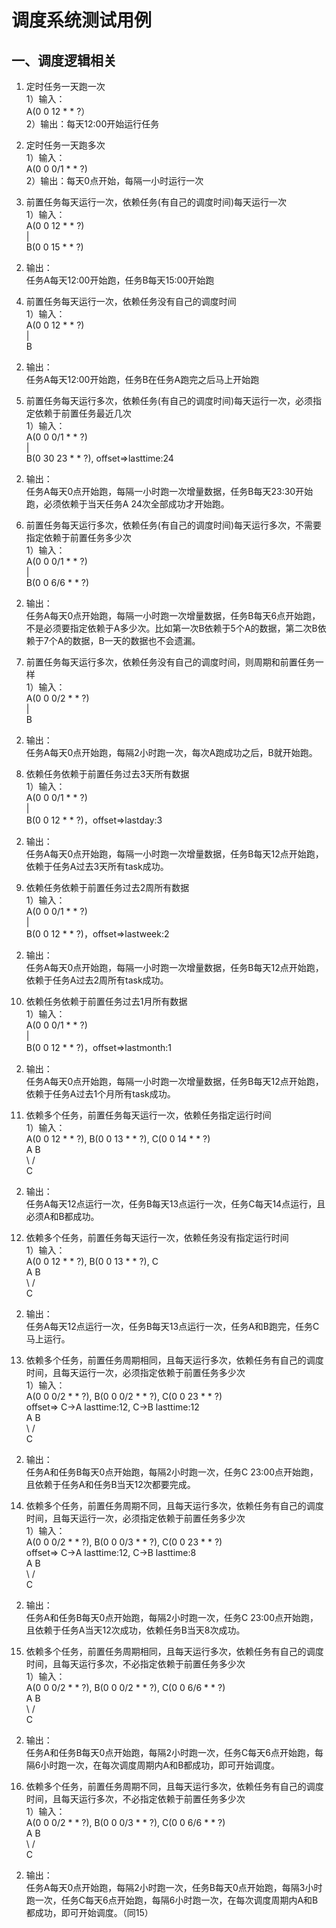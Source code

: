 # 调度系统测试用例

## 一、调度逻辑相关

1. 定时任务一天跑一次    
1）输入：  
    A(0 0 12 * * ?）  
2）输出：每天12:00开始运行任务

2. 定时任务一天跑多次  
1）输入：  
    A(0 0 0/1 * * ?)  
2）输出：每天0点开始，每隔一小时运行一次

3. 前置任务每天运行一次，依赖任务(有自己的调度时间)每天运行一次  
1）输入：  
   A(0 0 12 * * ?)  
   |   
   B(0 0 15 * * ?)  
2) 输出：  
   任务A每天12:00开始跑，任务B每天15:00开始跑
   
4. 前置任务每天运行一次，依赖任务没有自己的调度时间   
1）输入：  
   A(0 0 12 * * ?)  
   |   
   B  
2) 输出：  
   任务A每天12:00开始跑，任务B在任务A跑完之后马上开始跑
   
5. 前置任务每天运行多次，依赖任务(有自己的调度时间)每天运行一次，必须指定依赖于前置任务最近几次  
1）输入：  
   A(0 0 0/1 * * ?)  
   |   
   B(0 30 23 * * ?), offset=>lasttime:24   
2) 输出：  
   任务A每天0点开始跑，每隔一小时跑一次增量数据，任务B每天23:30开始跑，必须依赖于当天任务A 24次全部成功才开始跑。
   
6. 前置任务每天运行多次，依赖任务(有自己的调度时间)每天运行多次，不需要指定依赖于前置任务多少次  
1）输入：  
   A(0 0 0/1 * * ?)  
   |  
   B(0 0 6/6 * * ?)   
2) 输出：  
   任务A每天0点开始跑，每隔一小时跑一次增量数据，任务B每天6点开始跑，不是必须要指定依赖于A多少次。比如第一次B依赖于5个A的数据，第二次B依赖于7个A的数据，B一天的数据也不会遗漏。
   
7. 前置任务每天运行多次，依赖任务没有自己的调度时间，则周期和前置任务一样  
1）输入：  
   A(0 0 0/2 * * ?)  
   |  
   B   
2) 输出：  
   任务A每天0点开始跑，每隔2小时跑一次，每次A跑成功之后，B就开始跑。
   
8. 依赖任务依赖于前置任务过去3天所有数据  
1）输入：  
   A(0 0 0/1 * * ?)   
   |  
   B(0 0 12 * * ?)，offset=>lastday:3   
2) 输出：  
   任务A每天0点开始跑，每隔一小时跑一次增量数据，任务B每天12点开始跑，依赖于任务A过去3天所有task成功。
   
9. 依赖任务依赖于前置任务过去2周所有数据  
1）输入：  
   A(0 0 0/1 * * ?)  
   |  
   B(0 0 12 * * ?)，offset=>lastweek:2    
2) 输出：  
   任务A每天0点开始跑，每隔一小时跑一次增量数据，任务B每天12点开始跑，依赖于任务A过去2周所有task成功。
   
10. 依赖任务依赖于前置任务过去1月所有数据  
1）输入：  
   A(0 0 0/1 * * ?)  
   |     
   B(0 0 12 * * ?)，offset=>lastmonth:1  
2) 输出：  
   任务A每天0点开始跑，每隔一小时跑一次增量数据，任务B每天12点开始跑，依赖于任务A过去1个月所有task成功。
  
  
11. 依赖多个任务，前置任务每天运行一次，依赖任务指定运行时间  
1）输入：  
 A(0 0 12 * * ?), B(0 0 13 * * ?), C(0 0 14 * * ?)   
  A   B  
   \ /  
    C  
2) 输出：  
   任务A每天12点运行一次，任务B每天13点运行一次，任务C每天14点运行，且必须A和B都成功。
   
12. 依赖多个任务，前置任务每天运行一次，依赖任务没有指定运行时间    
1）输入：  
 A(0 0 12 * * ?), B(0 0 13 * * ?), C    
  A   B  
   \ /  
    C  
2) 输出：  
   任务A每天12点运行一次，任务B每天13点运行一次，任务A和B跑完，任务C马上运行。
   
   
13. 依赖多个任务，前置任务周期相同，且每天运行多次，依赖任务有自己的调度时间，且每天运行一次，必须指定依赖于前置任务多少次   
1）输入：  
 A(0 0 0/2 * * ?), B(0 0 0/2 * * ?), C(0 0 23 * * ?)  
 offset=> C->A lasttime:12, C->B lasttime:12    
  A   B  
   \ /  
    C  
2) 输出：  
   任务A和任务B每天0点开始跑，每隔2小时跑一次，任务C 23:00点开始跑，且依赖于任务A和任务B当天12次都要完成。
   
14. 依赖多个任务，前置任务周期不同，且每天运行多次，依赖任务有自己的调度时间，且每天运行一次，必须指定依赖于前置任务多少次   
1）输入：  
 A(0 0 0/2 * * ?), B(0 0 0/3 * * ?), C(0 0 23 * * ?)  
 offset=> C->A lasttime:12, C->B lasttime:8    
  A   B  
   \ /  
    C  
2) 输出：  
   任务A和任务B每天0点开始跑，每隔2小时跑一次，任务C 23:00点开始跑，且依赖于任务A当天12次成功，依赖任务B当天8次成功。
   
15. 依赖多个任务，前置任务周期相同，且每天运行多次，依赖任务有自己的调度时间，且每天运行多次，不必指定依赖于前置任务多少次   
1）输入：  
 A(0 0 0/2 * * ?), B(0 0 0/2 * * ?), C(0 0 6/6 * * ?)   
  A   B  
   \ /  
    C  
2) 输出：  
   任务A和任务B每天0点开始跑，每隔2小时跑一次，任务C每天6点开始跑，每隔6小时跑一次，在每次调度周期内A和B都成功，即可开始调度。
   
16. 依赖多个任务，前置任务周期不同，且每天运行多次，依赖任务有自己的调度时间，且每天运行多次，不必指定依赖于前置任务多少次   
1）输入：  
 A(0 0 0/2 * * ?), B(0 0 0/3 * * ?), C(0 0 6/6 * * ?)   
  A   B  
   \ /  
    C  
2) 输出：  
   任务A每天0点开始跑，每隔2小时跑一次，任务B每天0点开始跑，每隔3小时跑一次，任务C每天6点开始跑，每隔6小时跑一次，在每次调度周期内A和B都成功，即可开始调度。（同15）
   


